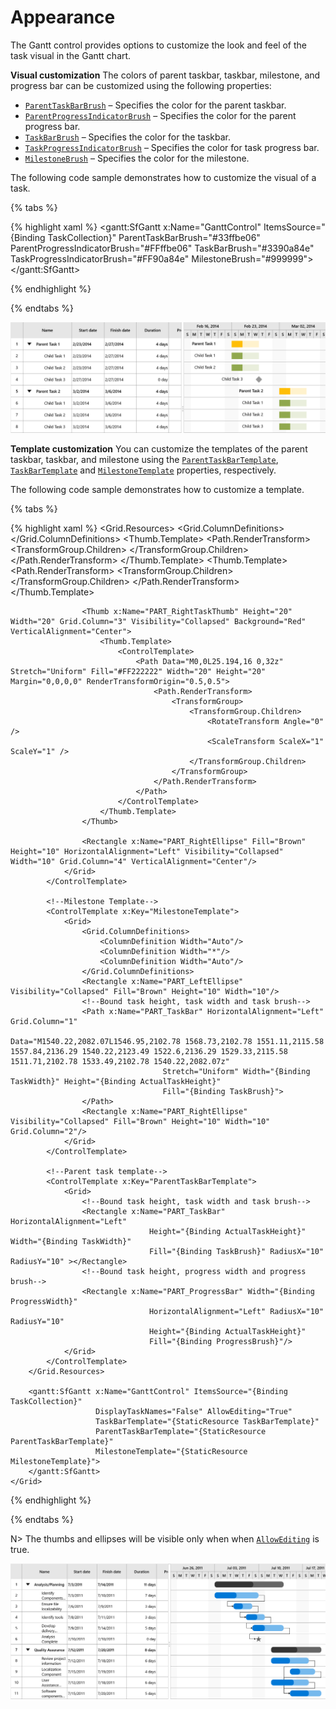 # Appearance

The Gantt control provides options to customize the look and feel of the task visual in the Gantt chart. 

**Visual customization**
The colors of parent taskbar, taskbar, milestone, and progress bar can be customized using the following properties:

* [`ParentTaskBarBrush`](https://help.syncfusion.com/cr/cref_files/uwp/Syncfusion.SfGantt.UWP~Syncfusion.UI.Xaml.Gantt.SfGantt~ParentTaskBarBrushProperty.html) – Specifies the color for the parent taskbar.
* [`ParentProgressIndicatorBrush`](https://help.syncfusion.com/cr/cref_files/uwp/Syncfusion.SfGantt.UWP~Syncfusion.UI.Xaml.Gantt.SfGantt~ParentProgressIndicatorBrushProperty.html) – Specifies the color for the parent progress bar.
* [`TaskBarBrush`](https://help.syncfusion.com/cr/cref_files/uwp/Syncfusion.SfGantt.UWP~Syncfusion.UI.Xaml.Gantt.SfGantt~TaskBarBrushProperty.html) – Specifies the color for the taskbar.
* [`TaskProgressIndicatorBrush`](https://help.syncfusion.com/cr/cref_files/uwp/Syncfusion.SfGantt.UWP~Syncfusion.UI.Xaml.Gantt.SfGantt~TaskProgressIndicatorBrushProperty.html) – Specifies the color for task progress bar.
* [`MilestoneBrush`](https://help.syncfusion.com/cr/cref_files/uwp/Syncfusion.SfGantt.UWP~Syncfusion.UI.Xaml.Gantt.SfGantt~MilestoneBrushProperty.html) – Specifies the color for the milestone.

The following code sample demonstrates how to customize the visual of a task.

{% tabs %}

{% highlight xaml %}
        <gantt:SfGantt x:Name="GanttControl" ItemsSource="{Binding TaskCollection}"
                       ParentTaskBarBrush="#33ffbe06" 
                       ParentProgressIndicatorBrush="#FFffbe06"
                       TaskBarBrush="#3390a84e" 
                       TaskProgressIndicatorBrush="#FF90a84e"
                       MilestoneBrush="#999999">
        </gantt:SfGantt>

{% endhighlight %}

{% endtabs %}

![UWP Gantt chart with customized colors](Appearance_images/VisualCustomization.PNG)

**Template customization**
You can customize the templates of the parent taskbar, taskbar, and milestone using the [`ParentTaskBarTemplate`](https://help.syncfusion.com/cr/cref_files/uwp/Syncfusion.SfGantt.UWP~Syncfusion.UI.Xaml.Gantt.SfGantt~ParentTaskBarTemplate.html), [`TaskBarTemplate`](https://help.syncfusion.com/cr/cref_files/uwp/Syncfusion.SfGantt.UWP~Syncfusion.UI.Xaml.Gantt.SfGantt~TaskBarTemplateProperty.html) and [`MilestoneTemplate`](https://help.syncfusion.com/cr/cref_files/uwp/Syncfusion.SfGantt.UWP~Syncfusion.UI.Xaml.Gantt.SfGantt~MilestoneTemplate.html) properties, respectively.

The following code sample demonstrates how to customize a template.

{% tabs %}

{% highlight xaml %}
    <Grid>
        <Grid.Resources>
            <!--TaskBar Template-->
            <ControlTemplate x:Key="TaskBarTemplate">
                <Grid x:Name="PART_TaskGrid">
                    <Grid.ColumnDefinitions>
                        <ColumnDefinition Width="Auto"/>
                        <ColumnDefinition Width="Auto"/>
                        <ColumnDefinition Width="*"/>
                        <ColumnDefinition Width="Auto"/>
                        <ColumnDefinition Width="Auto"/>
                    </Grid.ColumnDefinitions>
                    <Rectangle x:Name="PART_LeftEllipse" HorizontalAlignment="Left" Visibility="Collapsed" Fill="Brown" Height="10" Width="10" Grid.Column="0" VerticalAlignment="Center"/>
                    <Thumb x:Name="PART_LeftTaskThumb" Visibility="Collapsed" Height="20" Width="20" Grid.Column="1" Background="Red" VerticalAlignment="Center">
                        <Thumb.Template>
                            <ControlTemplate>
                                <Path Data="M25.320001,0L25.320001,32 0,16z" Stretch="Uniform" Fill="#FF222222" Width="20" Height="20" Margin="0,0,0,0" RenderTransformOrigin="0.5,0.5">
                                    <Path.RenderTransform>
                                        <TransformGroup>
                                            <TransformGroup.Children>
                                                <RotateTransform Angle="0" />
                                                <ScaleTransform ScaleX="1" ScaleY="1" />
                                            </TransformGroup.Children>
                                        </TransformGroup>
                                    </Path.RenderTransform>
                                </Path>
                            </ControlTemplate>
                        </Thumb.Template>
                    </Thumb>
                    <Grid Grid.Column="2">
                        <!--Bound task height, task width and task brush-->
                        <Rectangle x:Name="PART_TaskBar" HorizontalAlignment="Left"
                                           Height="{Binding ActualTaskHeight}" Width="{Binding TaskWidth}"
                                           Fill="{Binding TaskBrush}" RadiusX="10" RadiusY="10" ></Rectangle>
                        <!--Bound task height, progress width and progress brush-->
                        <Rectangle x:Name="PART_ProgressBar" Width="{Binding ProgressWidth}"
                                           HorizontalAlignment="Left" RadiusX="10" RadiusY="10"
                                           Height="{Binding ActualTaskHeight}"
                                           Fill="{Binding ProgressBrush}"/>
                        <Canvas>
                            <Thumb x:Name="PART_ProgressThumb"
                               Canvas.Left="{Binding ProgressWidth}" Visibility="Collapsed" Canvas.Top="{Binding ActualTaskHeight}">
                                <Thumb.Template>
                                    <ControlTemplate>
                                        <Path Data="M16,0L32,19.745 0,19.745z" Stretch="Uniform" Fill="#FF222222" Width="10" Height="10" Margin="-5,0,0,0" RenderTransformOrigin="0.5,0.5">
                                            <Path.RenderTransform>
                                                <TransformGroup>
                                                    <TransformGroup.Children>
                                                        <RotateTransform Angle="0" />
                                                        <ScaleTransform ScaleX="1" ScaleY="1" />
                                                    </TransformGroup.Children>
                                                </TransformGroup>
                                            </Path.RenderTransform>
                                        </Path>
                                    </ControlTemplate>
                                </Thumb.Template>
                            </Thumb>
                        </Canvas>
                    </Grid>

                    <Thumb x:Name="PART_RightTaskThumb" Height="20" Width="20" Grid.Column="3" Visibility="Collapsed" Background="Red" VerticalAlignment="Center">
                        <Thumb.Template>
                            <ControlTemplate>
                                <Path Data="M0,0L25.194,16 0,32z" Stretch="Uniform" Fill="#FF222222" Width="20" Height="20" Margin="0,0,0,0" RenderTransformOrigin="0.5,0.5">
                                    <Path.RenderTransform>
                                        <TransformGroup>
                                            <TransformGroup.Children>
                                                <RotateTransform Angle="0" />
                                                <ScaleTransform ScaleX="1" ScaleY="1" />
                                            </TransformGroup.Children>
                                        </TransformGroup>
                                    </Path.RenderTransform>
                                </Path>
                            </ControlTemplate>
                        </Thumb.Template>
                    </Thumb>

                    <Rectangle x:Name="PART_RightEllipse" Fill="Brown" Height="10" HorizontalAlignment="Left" Visibility="Collapsed" Width="10" Grid.Column="4" VerticalAlignment="Center"/>
                </Grid>
            </ControlTemplate>
            
            <!--Milestone Template-->
            <ControlTemplate x:Key="MilestoneTemplate">
                <Grid>
                    <Grid.ColumnDefinitions>
                        <ColumnDefinition Width="Auto"/>
                        <ColumnDefinition Width="*"/>
                        <ColumnDefinition Width="Auto"/>
                    </Grid.ColumnDefinitions>
                    <Rectangle x:Name="PART_LeftEllipse" Visibility="Collapsed" Fill="Brown" Height="10" Width="10"/>
                    <!--Bound task height, task width and task brush-->
                    <Path x:Name="PART_TaskBar" HorizontalAlignment="Left" Grid.Column="1"
                                      Data="M1540.22,2082.07L1546.95,2102.78 1568.73,2102.78 1551.11,2115.58 1557.84,2136.29 1540.22,2123.49 1522.6,2136.29 1529.33,2115.58 1511.71,2102.78 1533.49,2102.78 1540.22,2082.07z"
                                      Stretch="Uniform" Width="{Binding TaskWidth}" Height="{Binding ActualTaskHeight}"
                                      Fill="{Binding TaskBrush}">
                    </Path>
                    <Rectangle x:Name="PART_RightEllipse" Visibility="Collapsed" Fill="Brown" Height="10" Width="10" Grid.Column="2"/>
                </Grid>
            </ControlTemplate>

            <!--Parent task template-->
            <ControlTemplate x:Key="ParentTaskBarTemplate">
                <Grid>
                    <!--Bound task height, task width and task brush-->
                    <Rectangle x:Name="PART_TaskBar" HorizontalAlignment="Left"
                                   Height="{Binding ActualTaskHeight}" Width="{Binding TaskWidth}"
                                   Fill="{Binding TaskBrush}" RadiusX="10" RadiusY="10" ></Rectangle>
                    <!--Bound task height, progress width and progress brush-->
                    <Rectangle x:Name="PART_ProgressBar" Width="{Binding ProgressWidth}"
                                   HorizontalAlignment="Left" RadiusX="10" RadiusY="10"
                                   Height="{Binding ActualTaskHeight}"
                                   Fill="{Binding ProgressBrush}"/>
                </Grid>
            </ControlTemplate>
        </Grid.Resources>

        <gantt:SfGantt x:Name="GanttControl" ItemsSource="{Binding TaskCollection}"
                       DisplayTaskNames="False" AllowEditing="True"
                       TaskBarTemplate="{StaticResource TaskBarTemplate}"
                       ParentTaskBarTemplate="{StaticResource ParentTaskBarTemplate}"
                       MilestoneTemplate="{StaticResource MilestoneTemplate}">
        </gantt:SfGantt>
    </Grid>

{% endhighlight %}

{% endtabs %}

N> The thumbs and ellipses will be visible only when when [`AllowEditing`](https://help.syncfusion.com/cr/cref_files/uwp/Syncfusion.SfGantt.UWP~Syncfusion.UI.Xaml.Gantt.SfGantt~AllowEditing.html) is true.

![UWP Gantt chart task customized with custom template](Appearance_images/TemplateCustomization.jpeg)

